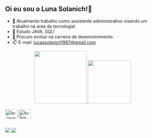 ## Oi eu sou o Luna Solanich!👋



- 🔭 Atualmente trabalho como assistente adiministrativo visando um trabalho na area da tecnologia!
- 🌱 Estudo JAVA, SQL!
- 🤔 Procuro evoluir na carreira de desenvolvimento.
- 📫 E-mail: lucassolanich1987@gmail.com 
<div align="center">
  <a href="https://github.com/Snolaxluna">
  <img height="170em" src="https://github-readme-stats.vercel.app/api?username=Snolaxluna&show_icons=true&theme=dracula&include_all_commits=true&count_private=true"/>
  <img height="140em" src="https://github-readme-stats.vercel.app/api/top-langs/?username=Snolaxluna&layout=compact&langs_count=7&theme=dracula"/>
</div>
<div style="display: inline_block"><br>
  <img align="center" alt="lu-Java" height="30" width="40" src="https://cdn.jsdelivr.net/gh/devicons/devicon/icons/java/java-original.svg"> 
  <img align="center" alt="lu-Sql" height="30" width="40" src="https://cdn.jsdelivr.net/gh/devicons/devicon/icons/mysql/mysql-original.svg"/>
</div>
  
  ##
 
<div> 
  <a href="https://instagram.com/snolaxluna" target="_blank"><img src="https://img.shields.io/badge/-Instagram-%23E4405F?style=for-the-badge&logo=instagram&logoColor=white" target="_blank"></a>
  <a href = "mailto:lucassolanich1987@gmail.com"><img src="https://img.shields.io/badge/-Gmail-%23333?style=for-the-badge&logo=gmail&logoColor=white" target="_blank"></a>
  
 
 
</div>
